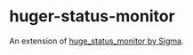 huger-status-monitor
====================

An extension of [huge_status_monitor by Sigma](http://teamfortress.tv/forum/thread/1210-huge-status-monitor).
